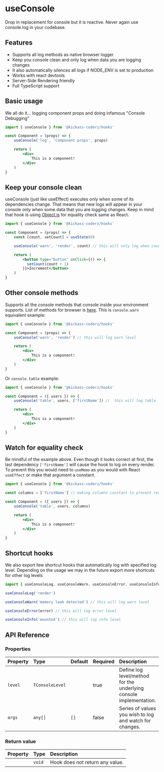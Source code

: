 # useConsole

Drop in replacement for console but it is reactive. Never again use console.log in your codebase.

## Features

- Supports all log methods as native browser logger
- Keep you console clean and only log when data you are logging changes
- It also automatically silences all logs if NODE_ENV is set to production
- Works with react devtools
- Server-Side Rendering friendly
- Full TypeScript support


## Basic usage

We all do it... logging component props and doing infamous "Console Debugging"

```jsx
import { useConsole } from '@kickass-coderz/hooks'

const Component = (props) => {
    useConsole('log', 'Component props', props)

    return (
        <div>
            This is a component!
        </div>
    )
}
```

## Keep your console clean

useConsole (just like useEffect) executes only when some of its dependencies change. That means that new logs will appear in your console only when some data that you are logging changes. Keep in mind that hook is using [Object.is](https://developer.mozilla.org/en-US/docs/Web/JavaScript/Reference/Global_Objects/Object/is) for equality check same as React.

```jsx
import { useConsole } from '@kickass-coderz/hooks'

const Component = (props) => {
    const [count, setCount] = useState(0)

    useConsole('warn', 'render', count) // this will only log when count changes

    return (
        <button type="button" onClick={() => {
          setCount(count + 1)
        }}>Increment</button>
    )
}
```

## Other console methods

Supports all the console methods that console inside your environment supports. List of methods for browser is [here](https://developer.mozilla.org/en-US/docs/Web/API/console#methods). This is `console.warn` equivalent example:

```jsx
import { useConsole } from '@kickass-coderz/hooks'

const Component = (props) => {
    useConsole('warn', 'render') // this will log warn level

    return (
        <div>
            This is a component!
        </div>
    )
}
```

Or `console.table` example:


```jsx
import { useConsole } from '@kickass-coderz/hooks'

const Component = ({ users }) => {
    useConsole('table', users, ['firstName']) //  this will log table level

    return (
        <div>
            This is a component!
        </div>
    )
}
```

## Watch for equality check

Be mindful of the example above. Even though it looks correct at first, the last dependency `['firstName']` will cause the hook to log on every render. To prevent this you would need to `useMemo` as you would with React `useEffect` or make  that argument a constant.

```jsx
import { useConsole } from '@kickass-coderz/hooks'

const columns = ['firstName'] // making columns constant to prevent rerender

const Component = ({ users }) => {
    useConsole('table', users, columns)

    return (
        <div>
            This is a component!
        </div>
    )
}
```

## Shortcut hooks

We also export few shortcut hooks that automatically log with specified log level. Depending on the usage we may in the future export more shortcuts for other log levels

```jsx
import { useConsoleLog, useConsoleWarn, useConsoleError, useConsoleInfo } from '@kickass-coderz/hooks'

useConsoleLog('render')

useConsoleWarn('memory leak detected') // this will log warn level

useConsoleError(error) // this will log error level

useConsoleInfo('mounted') // this will log info level
```

## API Reference

### Properties

| Property | Type            | Default | Required | Description                                                            |
| :------- | :-------------- | :------ | :------- | :--------------------------------------------------------------------- |
| `level`  | `TConsoleLevel` |         | true     | Define log level/method for the underlying     console implementation. |
| `args`   | `any[]`         | `[]`    | false    | Series of values you wish to log and watch for changes.                |

### Return value

| Property | Type   | Description                     |
| :------- | :----- | :------------------------------ |
|          | `void` | Hook does not return any value. |
